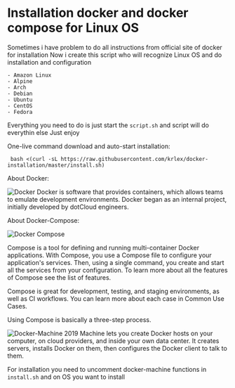 # Installation docker and docker compose for Linux OS

Sometimes i have problem to do all instructions from official site of docker for installation
Now i create this script who will recognize Linux OS and do installation and configuration

```
- Amazon Linux
- Alpine
- Arch
- Debian
- Ubuntu
- CentOS
- Fedora
```

Everything you need to do is just start the `script.sh` and script will do everythin else
Just enjoy

One-live command download and auto-start installation:
```
 bash <(curl -sL https://raw.githubusercontent.com/krlex/docker-installation/master/install.sh)
```

About Docker:

![Docker](https://avatars0.githubusercontent.com/u/5429470?s=200&v=4)
Docker is software that provides containers, which allows teams to emulate development environments. Docker began as an internal project, initially developed by dotCloud engineers.

About Docker-Compose:

![Docker Compose](https://raw.githubusercontent.com/docker/compose/master/logo.png)

Compose is a tool for defining and running multi-container Docker applications. With Compose, you use a Compose file to configure your application's services. Then, using a single command, you create and start all the services from your configuration. To learn more about all the features of Compose see the list of features.

Compose is great for development, testing, and staging environments, as well as CI workflows. You can learn more about each case in Common Use Cases.

Using Compose is basically a three-step process.

![Docker-Machine 2019](https://github.com/docker/machine/releases/tag/v0.16.2)
Machine lets you create Docker hosts on your computer, on cloud providers, and inside your own data center.
It creates servers, installs Docker on them, then configures the Docker client to talk to them.

For installation you need to uncomment docker-machine functions in `install.sh` and on OS you want to install
